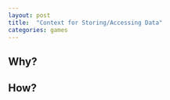 ```yaml
---
layout: post
title:  "Context for Storing/Accessing Data"
categories: games
---
```

## Why?
## How?
